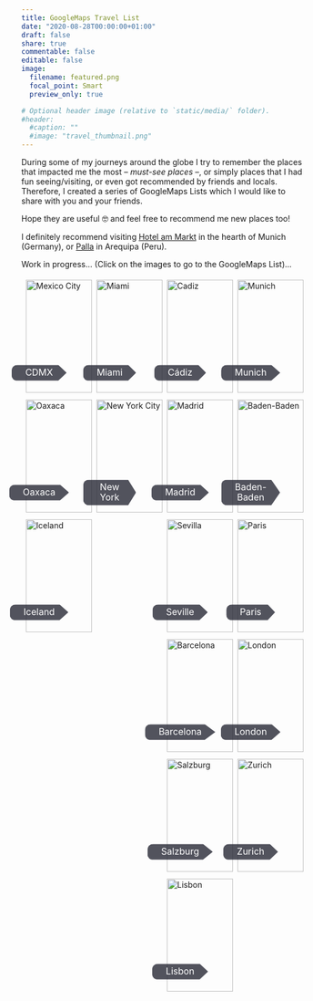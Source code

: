 ```yaml
---
title: GoogleMaps Travel List
date: "2020-08-28T00:00:00+01:00"
draft: false
share: true
commentable: false
editable: false
image:
  filename: featured.png
  focal_point: Smart
  preview_only: true

# Optional header image (relative to `static/media/` folder).
#header:
  #caption: ""
  #image: "travel_thumbnail.png"
---
```


During some of my journeys around the globe I try to remember the places that impacted me the most – _must-see places_ –, or simply places that I had fun seeing/visiting, or even got recommended by friends and locals. Therefore, I created a series of GoogleMaps Lists which I would like to share with you and your friends.

Hope they are useful 🤓 and feel free to recommend me new places too!

I definitely recommend visiting [Hotel am Markt](https://www.hotel-am-markt.eu/) in the hearth of Munich (Germany), or [Palla](https://www.palla.pe/) in Arequipa (Peru).

Work in progress... (Click on the images to go to the GoogleMaps List)...

<!-- STYLESHEET CSS -->

<style>
  div {
    box-sizing: border-box !important;
  }

  img {
    margin-bottom: 0.5em !important;
  }

  .travel_row_img_grid {
    display: -ms-flexbox;
    display: flex;
    -ms-flex-wrap: wrap;
    flex-wrap: wrap;
    padding: 0 4px;
  }

  .travel_column_img_grid {
    -ms-flex: 25%;
    flex: 25%;
    max-width: 25%;
    padding: 0 4px;
  }

  .travel_column_img_grid img {
    margin-top: 5px;
    vertical-align: middle;
    width: 100%;
  }

  @media screen and (max-width: 800px) {
    .travel_column_img_grid {
      -ms-flex: 50%;
      flex: 50%;
      max-width: 50%;
    }

    .travel_container_img_grid .button-class {
      color: white;
      font-size: 16px;
      line-height: 1.1;
    }
  }

  @media screen and (max-width: 600px) {
    .travel_column_img_grid {
      -ms-flex: 100%;
      flex: 100%;
      max-width: 100%;
    }

    .travel_container_img_grid .button-class {
      color: white;
      font-size: 18px;
      line-height: 1.1;
    }
  }

  .travel_container_img_grid {
    position: relative;
    width: 100%;
    max-width: 400px;
  }

  .travel_container_img_grid img {
    width: 100%;
    height: auto;
  }

  .travel_container_img_grid .button-class {
    position: absolute;
    top: 80%;
    left: 20%;
    transform: translate(-50%, -50%);
    -ms-transform: translate(-50%, -50%);
    background-color: rgb(40, 42, 54, 0.8);
    color: white;
    font-size: 16px;
    line-height: 1.1;
    padding: 5px 24px;
    border: none;
    cursor: pointer;
    border-radius: 10px;
    text-align: center;
    clip-path: polygon(0% 0%, 85% 0%, 100% 50%, 85% 100%, 0% 100%);
  }

  .travel_container_img_grid .button-class:hover {
    background-color: rgb(41, 98, 255, 0.9);
    cursor: default;
  }
</style>

<div class="travel_row_img_grid">
  <div class="travel_column_img_grid">
    <div class="travel_container_img_grid">
    <a href="https://goo.gl/maps/xweG7kQr8jq8omd36" target="_blank">
      <img src="/media/gmaps-images/cdmx-mexico.webp" alt="Mexico City">
    </a>      
        <div class="button-class">CDMX</div>
    </div>
    <div class="travel_container_img_grid">
    <a href="https://goo.gl/maps/YGVFEnzAQyd8rTt17" target="_blank">
      <img src="/media/gmaps-images/oaxaca-mexico.webp" alt="Oaxaca">
    </a>
        <div class="button-class">Oaxaca</div>
    </div>
    <div class="travel_container_img_grid">
    <a href="https://goo.gl/maps/Rmu2vJUvN9Y8a6bV9" target="_blank">
      <img src="/media/gmaps-images/iceland-country.webp" alt="Iceland">
    </a>
        <div class="button-class">Iceland</div>
    </div>
  </div>

  <div class="travel_column_img_grid">
    <div class="travel_container_img_grid">
    <a href="https://goo.gl/maps/1JEc36CbsZi9HZw27" target="_blank">
      <img src="/media/gmaps-images/miami-usa.webp" alt="Miami">
    </a>
        <div class="button-class">Miami</div>
    </div>
    <div class="travel_container_img_grid">
    <a href="https://goo.gl/maps/qvcjPQ7uvk4XVBKm7" target="_blank">
      <img src="/media/gmaps-images/newyork-usa.webp" alt="New York City">
    </a>
        <div class="button-class">New York</div>
    </div>
  </div>

  <div class="travel_column_img_grid">
    <div class="travel_container_img_grid">
    <a href="https://goo.gl/maps/n4KSVZf3ekJ84hjR7" target="_blank">
      <img src="/media/gmaps-images/cadiz-spain.webp" alt="Cadiz">
    </a>
        <div class="button-class">Cádiz</div>
    </div>
    <div class="travel_container_img_grid">
    <a href="https://goo.gl/maps/uVDZCEa1vLotgps78" target="_blank">
      <img src="/media/gmaps-images/madrid-spain.webp" alt="Madrid">
    </a>
        <div class="button-class">Madrid</div>
    </div>
    <div class="travel_container_img_grid">
    <a href="https://goo.gl/maps/hgW4NTkVMnJECMa48" target="_blank">
      <img src="/media/gmaps-images/seville-spain.webp" alt="Sevilla">
    </a>
        <div class="button-class">Seville</div>
    </div>
    <div class="travel_container_img_grid">
    <a href="https://goo.gl/maps/nTyJNb5FmzRLmDya6" target="_blank">
      <img src="/media/gmaps-images/barcelona-spain.webp" alt="Barcelona">
    </a>
        <div class="button-class">Barcelona</div>
    </div>
    <div class="travel_container_img_grid">
    <a href="https://goo.gl/maps/R5pfav5PYXFutu5ZA" target="_blank">
      <img src="/media/gmaps-images/salzburg-austria.webp" alt="Salzburg">
    </a>
        <div class="button-class">Salzburg</div>
    </div>
    <div class="travel_container_img_grid">
    <a href="https://goo.gl/maps/EJLfYTQYK52T8v9i6" target="_blank">
      <img src="/media/gmaps-images/lisbon-portugal.webp" alt="Lisbon">
    </a>
        <div class="button-class">Lisbon</div>
    </div>
  </div>

  <div class="travel_column_img_grid">
    <div class="travel_container_img_grid">
    <a href="https://goo.gl/maps/KmzMJEcfaZ5vkoNy6" target="_blank">
      <img src="/media/gmaps-images/munich-germany.webp" alt="Munich">
    </a>
        <div class="button-class">Munich</div>
    </div>
    <div class="travel_container_img_grid">
    <a href="https://goo.gl/maps/4FGi7FsyRsE4spNM8" target="_blank">
      <img src="/media/gmaps-images/baden-baden-germany.webp" alt="Baden-Baden">
    </a>
        <div class="button-class">Baden-Baden</div>
    </div>
    <div class="travel_container_img_grid">
    <a href="https://goo.gl/maps/CEKdSx2KLyCCzdT86" target="_blank">
      <img src="/media/gmaps-images/paris-france.webp" alt="Paris">
    </a>
        <div class="button-class">Paris</div>
    </div>
    <div class="travel_container_img_grid">
    <a href="https://goo.gl/maps/KAUGawBPehRiiXxf8" target="_blank">
      <img src="/media/gmaps-images/london-uk.webp" alt="London">
    </a>
        <div class="button-class">London</div>
    </div>
    <div class="travel_container_img_grid">
    <a href="https://goo.gl/maps/pLRcEdderVNTi7c26" target="_blank">
      <img src="/media/gmaps-images/zurich-switzerland.webp" alt="Zurich">
    </a>
        <div class="button-class">Zurich</div>
    </div>
  </div>

</div>
